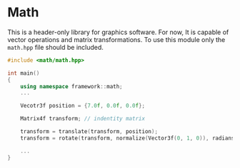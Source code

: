 # Math

This is a header-only library for graphics software. For now, It is capable of vector operations and matrix transformations.
To use this module only the `math.hpp` file should be included. 


``` cpp
#include <math/math.hpp>

int main()
{
    using namespace framework::math;
    ... 

    Vecotr3f position = {7.0f, 0.0f, 0.0f};

    Matrix4f transform; // indentity matrix

    transform = translate(transform, position);
    transform = rotate(transform, normalize(Vector3f(0, 1, 0)), radians(0.5));

    ... 
}
```
